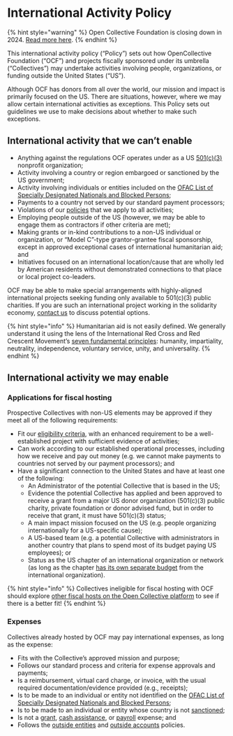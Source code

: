 # International Activity Policy

{% hint style="warning" %}
Open Collective Foundation is closing down in 2024. [Read more here](<../../README (1).md>).
{% endhint %}

This international activity policy (“Policy”) sets out how OpenCollective Foundation (“OCF”) and projects fiscally sponsored under its umbrella (“Collectives”) may undertake activities involving people, organizations, or funding outside the United States (“US”).

Although OCF has donors from all over the world, our mission and impact is primarily focused on the US. There are situations, however, where we may allow certain international activities as exceptions. This Policy sets out guidelines we use to make decisions about whether to make such exceptions.

## International activity that we can’t enable

* Anything against the regulations OCF operates under as a US [501(c)(3)](https://docs.opencollective.foundation/what-we-offer/fiscal-hosting#what-does-501-c-3-mean) nonprofit organization;
* Activity involving a country or region embargoed or sanctioned by the US government;
* Activity involving individuals or entities included on the [OFAC List of Specially Designated Nationals and Blocked Persons](https://home.treasury.gov/policy-issues/financial-sanctions/specially-designated-nationals-and-blocked-persons-list-sdn-human-readable-lists);
* Payments to a country not served by our standard payment processors;
* Violations of our [policies](https://docs.opencollective.foundation/how-it-works/policies) that we apply to all activities;
* Employing people outside of the US (however, we may be able to engage them as contractors if other criteria are met);
* Making grants or in-kind contributions to a non-US individual or organization, or “Model C”-type grantor-grantee fiscal sponsorship, except in approved exceptional cases of international humanitarian aid; and
* Initiatives focused on an international location/cause that are wholly led by American residents without demonstrated connections to that place or local project co-leaders.

OCF may be able to make special arrangements with highly-aligned international projects seeking funding only available to 501(c)(3) public charities. If you are such an international project working in the solidarity economy, [contact us](../../about/contact-us.md) to discuss potential options.

{% hint style="info" %}
Humanitarian aid is not easily defined. We generally understand it using the lens of the International Red Cross and Red Crescent Movement’s [seven fundamental principles](https://www.icrc.org/sites/default/files/topic/file\_plus\_list/4046-the\_fundamental\_principles\_of\_the\_international\_red\_cross\_and\_red\_crescent\_movement.pdf): humanity, impartiality, neutrality, independence, voluntary service, unity, and universality.
{% endhint %}

## International activity we may enable <a href="#docs-internal-guid-51d1cdeb-7fff-e9a3-647c-07e69d1dfe20" id="docs-internal-guid-51d1cdeb-7fff-e9a3-647c-07e69d1dfe20"></a>

### Applications for fiscal hosting

Prospective Collectives with non-US elements may be approved if they meet all of the following requirements:

* Fit our [eligibility criteria](https://docs.opencollective.foundation/getting-started/eligibility), with an enhanced requirement to be a well-established project with sufficient evidence of activities;
* Can work according to our established operational processes, including how we receive and pay out money (e.g. we cannot make payments to countries not served by our payment processors); and
* Have a significant connection to the United States and have at least one of the following:
  * An Administrator of the potential Collective that is based in the US;
  * Evidence the potential Collective has applied and been approved to receive a grant from a major US donor organization (501(c)(3) public charity, private foundation or donor advised fund, but in order to receive that grant, it must have 501(c)(3) status;&#x20;
  * A main impact mission focused on the US (e.g. people organizing internationally for a US-specific cause);
  * A US-based team (e.g. a potential Collective with administrators in another country that plans to spend most of its budget paying US employees); or
  * Status as the US chapter of an international organization or network (as long as the chapter [has its own separate budget](https://docs.opencollective.foundation/how-it-works/policies/outside-entities-policy) from the international organization).

{% hint style="info" %}
Collectives ineligible for fiscal hosting with OCF should explore [other fiscal hosts on the Open Collective platform](https://opencollective.com/hosts) to see if there is a better fit!
{% endhint %}

### Expenses

Collectives already hosted by OCF may pay international expenses, as long as the expense:

* Fits with the Collective’s approved mission and purpose;
* Follows our standard process and criteria for expense approvals and payments;
* Is a reimbursement, virtual card charge, or invoice, with the usual required documentation/evidence provided (e.g., receipts);
* Is to be made to an individual or entity not identified on the [OFAC List of Specially Designated Nationals and Blocked Persons](https://home.treasury.gov/policy-issues/financial-sanctions/specially-designated-nationals-and-blocked-persons-list-sdn-human-readable-lists);
* Is to be made to an individual or entity whose country is not [sanctioned](https://home.treasury.gov/policy-issues/financial-sanctions/sanctions-programs-and-country-information);
* Is not a [grant](https://docs.opencollective.foundation/how-it-works/grantmaking/policy), [cash assistance](https://docs.opencollective.foundation/how-it-works/policies/cash-assistance-policy), or [payroll](https://docs.opencollective.foundation/what-we-offer/employment) expense; and
* Follows the [outside entities](https://docs.opencollective.foundation/how-it-works/policies/outside-entities-policy) and [outside accounts](https://docs.opencollective.foundation/how-it-works/policies/outside-accounts-policy) policies.

